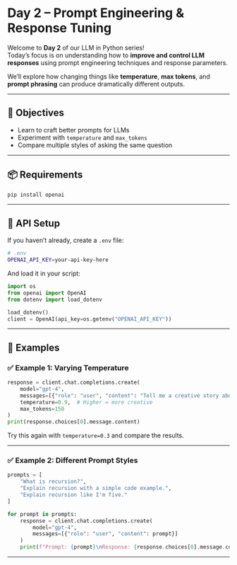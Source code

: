# Day 2 – Prompt Engineering & Response Tuning

Welcome to **Day 2** of our LLM in Python series!  
Today’s focus is on understanding how to **improve and control LLM responses** using prompt engineering techniques and response parameters.

We’ll explore how changing things like **temperature**, **max tokens**, and **prompt phrasing** can produce dramatically different outputs.

---

## 🎯 Objectives

- Learn to craft better prompts for LLMs
- Experiment with `temperature` and `max_tokens`
- Compare multiple styles of asking the same question

---

## 📦 Requirements

```bash
pip install openai
````

---

## 🔐 API Setup

If you haven’t already, create a `.env` file:

```bash
# .env
OPENAI_API_KEY=your-api-key-here
```

And load it in your script:

```python
import os
from openai import OpenAI
from dotenv import load_dotenv

load_dotenv()
client = OpenAI(api_key=os.getenv("OPENAI_API_KEY"))
```

---

## 🧪 Examples

### ✅ Example 1: Varying Temperature

```python
response = client.chat.completions.create(
    model="gpt-4",
    messages=[{"role": "user", "content": "Tell me a creative story about a robot that learns to paint."}],
    temperature=0.9,  # Higher = more creative
    max_tokens=150
)
print(response.choices[0].message.content)
```

Try this again with `temperature=0.3` and compare the results.

---

### ✅ Example 2: Different Prompt Styles

```python
prompts = [
    "What is recursion?",
    "Explain recursion with a simple code example.",
    "Explain recursion like I'm five."
]

for prompt in prompts:
    response = client.chat.completions.create(
        model="gpt-4",
        messages=[{"role": "user", "content": prompt}]
    )
    print(f"Prompt: {prompt}\nResponse: {response.choices[0].message.content}\n{'-'*50}")
```

---

